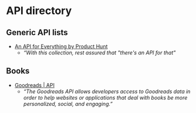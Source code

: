 # API directory


## Generic API lists

- [An API for Everything by Product Hunt](https://www.producthunt.com/e/an-api-for-everything)
  - _“With this collection, rest assured that "there's an API for that"_


## Books

- [Goodreads | API](https://www.goodreads.com/api)
  - _“The Goodreads API allows developers access to Goodreads data in order to help websites or applications that deal with books be more personalized, social, and engaging.”_

